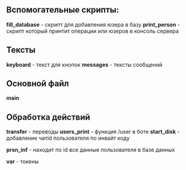 Вспомогательные скрипты:
---
**fill_database** - скрипт для добавления юзера в базу
**print_person** - скрипт который принтит операции или юзеров в консоль сервера

Тексты
---
**keyboard** - текст для кнопок
**messages** - тексты сообщений

Основной файл
---
**main**

Обработка действий
---
**transfer** - переводы
**users_print** - функция /user в боте
**start_disk** - добавление чатid пользователя по инвайт коду

**prsn_inf** - находит по id все данные пользователя в базе данных

**var** -  токены
